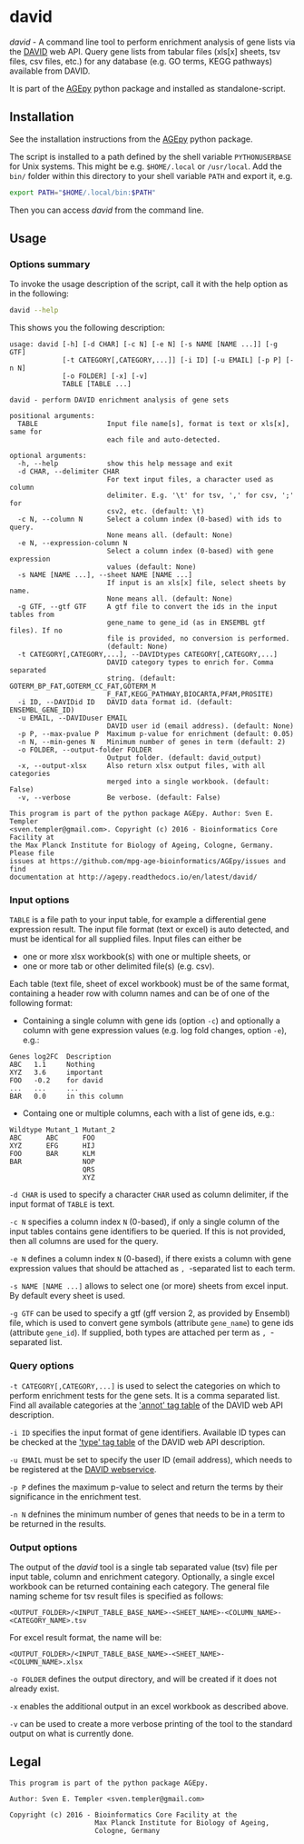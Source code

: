 # david

*david* - A command line tool to perform enrichment analysis of gene lists
via the [DAVID][david] web API. Query gene lists from tabular files 
(xls[x] sheets, tsv files, csv files, etc.) for any database 
(e.g. GO terms, KEGG pathways) available from DAVID.

It is part of the [AGEpy][agepy] python package and installed as 
standalone-script.

## Installation

See the installation instructions from the [AGEpy][agepy] python package.

The script is installed to a path defined by the shell variable `PYTHONUSERBASE`
for Unix systems. This might be e.g. `$HOME/.local` or `/usr/local`. 
Add the `bin/` folder within this directory to your shell variable `PATH` and
export it, e.g. 

```bash
export PATH="$HOME/.local/bin:$PATH"
```

Then you can access *david* from the command line.

## Usage

### Options summary

To invoke the usage description of the script, call it with the help option as
in the following:

```bash
david --help
```

This shows you the following description:

```
usage: david [-h] [-d CHAR] [-c N] [-e N] [-s NAME [NAME ...]] [-g GTF]
             [-t CATEGORY[,CATEGORY,...]] [-i ID] [-u EMAIL] [-p P] [-n N]
             [-o FOLDER] [-x] [-v]
             TABLE [TABLE ...]

david - perform DAVID enrichment analysis of gene sets

positional arguments:
  TABLE                 Input file name[s], format is text or xls[x], same for
                        each file and auto-detected.

optional arguments:
  -h, --help            show this help message and exit
  -d CHAR, --delimiter CHAR
                        For text input files, a character used as column
                        delimiter. E.g. '\t' for tsv, ',' for csv, ';' for
                        csv2, etc. (default: \t)
  -c N, --column N      Select a column index (0-based) with ids to query.
                        None means all. (default: None)
  -e N, --expression-column N
                        Select a column index (0-based) with gene expression
                        values (default: None)
  -s NAME [NAME ...], --sheet NAME [NAME ...]
                        If input is an xls[x] file, select sheets by name.
                        None means all. (default: None)
  -g GTF, --gtf GTF     A gtf file to convert the ids in the input tables from
                        gene_name to gene_id (as in ENSEMBL gtf files). If no
                        file is provided, no conversion is performed.
                        (default: None)
  -t CATEGORY[,CATEGORY,...], --DAVIDtypes CATEGORY[,CATEGORY,...]
                        DAVID category types to enrich for. Comma separated
                        string. (default: GOTERM_BP_FAT,GOTERM_CC_FAT,GOTERM_M
                        F_FAT,KEGG_PATHWAY,BIOCARTA,PFAM,PROSITE)
  -i ID, --DAVIDid ID   DAVID data format id. (default: ENSEMBL_GENE_ID)
  -u EMAIL, --DAVIDuser EMAIL
                        DAVID user id (email address). (default: None)
  -p P, --max-pvalue P  Maximum p-value for enrichment (default: 0.05)
  -n N, --min-genes N   Minimum number of genes in term (default: 2)
  -o FOLDER, --output-folder FOLDER
                        Output folder. (default: david_output)
  -x, --output-xlsx     Also return xlsx output files, with all categories
                        merged into a single workbook. (default: False)
  -v, --verbose         Be verbose. (default: False)

This program is part of the python package AGEpy. Author: Sven E. Templer
<sven.templer@gmail.com>. Copyright (c) 2016 - Bioinformatics Core Facility at
the Max Planck Institute for Biology of Ageing, Cologne, Germany. Please file
issues at https://github.com/mpg-age-bioinformatics/AGEpy/issues and find
documentation at http://agepy.readthedocs.io/en/latest/david/
```

### Input options

`TABLE` is a file path to your input table, for example a differential gene
expression result. The input file format (text or excel) is auto detected, and
must be identical for all supplied files. Input files can either be
* one or more xlsx workbook(s) with one or multiple sheets, or
* one or more tab or other delimited file(s) (e.g. csv).

Each table (text file, sheet of excel workbook) must be of the same format,
containing a header row with column names and can be of one of the following
format:

* Containing a single column with gene ids (option `-c`) and optionally a column
  with gene expression values (e.g. log fold changes, option `-e`), e.g.:

```
Genes log2FC  Description
ABC   1.1     Nothing
XYZ   3.6     important
FOO   -0.2    for david
...   ...     ...
BAR   0.0     in this column
```

* Containg one or multiple columns, each with a list of gene ids, e.g.:

```
Wildtype Mutant_1 Mutant_2
ABC      ABC      FOO
XYZ      EFG      HIJ
FOO      BAR      KLM
BAR               NOP
                  QRS
                  XYZ
```

`-d CHAR` is used to specify a character `CHAR` used as column 
delimiter, if the input format of `TABLE` is text.

`-c N` specifies a column index `N` (0-based), if only a single column of the
input tables contains gene identifiers to be queried. If this is not provided,
then all columns are used for the query.

`-e N` defines a column index `N` (0-based), if there exists a column with gene
expression values that should be attached as `, `-separated list to each term.

`-s NAME [NAME ...]` allows to select one (or more) sheets from excel input. By
default every sheet is used.

`-g GTF` can be used to specify a gtf (gff version 2, as provided by Ensembl)
file, which is used to convert gene symbols (attribute `gene_name`) to gene ids
(attribute `gene_id`). If supplied, both types are attached per term as 
`, `-separated list.

### Query options

`-t CATEGORY[,CATEGORY,...]` is used to select the categories on which to 
perform enrichment tests for the gene sets. It is a comma separated list.
Find all available categories at the ['annot' tag table][david_api] of the DAVID
web API description.

`-i ID` specifies the input format of gene identifiers. Available ID types can
be checked at the ['type' tag table][david_api] of the DAVID web API 
description.

`-u EMAIL` must be set to specify the user ID (email address), which needs to be
registered at the [DAVID webservice][david_register].

`-p P` defines the maximum p-value to select and return the terms by their
significance in the enrichment test.

`-n N` defnines the minimum number of genes that needs to be in a term to be
returned in the results.

### Output options

The output of the *david* tool is a single tab separated value (tsv) file per
input table, column and enrichment category. Optionally, a single excel workbook
can be returned containing each category. The general file naming scheme for tsv
result files is specified as follows:

```
<OUTPUT_FOLDER>/<INPUT_TABLE_BASE_NAME>-<SHEET_NAME>-<COLUMN_NAME>-<CATEGORY_NAME>.tsv
```

For excel result format, the name will be:

```
<OUTPUT_FOLDER>/<INPUT_TABLE_BASE_NAME>-<SHEET_NAME>-<COLUMN_NAME>.xlsx
```

`-o FOLDER` defines the output directory, and will be created if it does not
already exist.

`-x` enables the additional output in an excel workbook as described above.

`-v` can be used to create a more verbose printing of the tool to the standard
output on what is currently done.

## Legal

```
This program is part of the python package AGEpy.

Author: Sven E. Templer <sven.templer@gmail.com>

Copyright (c) 2016 - Bioinformatics Core Facility at the
                     Max Planck Institute for Biology of Ageing,
                     Cologne, Germany
```


[agepy]: https://github.com/mpg-age-bioinformatics/AGEpy
[david]: https://david.ncifcrf.gov/
[david_register]: https://david.ncifcrf.gov/webservice/register.htm
[david_api]: https://david.ncifcrf.gov/content.jsp?file=DAVID_API.html
